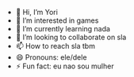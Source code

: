 - 👋 Hi, I’m Yori
- 👀 I’m interested in games
- 🌱 I’m currently learning nada
- 💞️ I’m looking to collaborate on sla
- 📫 How to reach sla tbm
- 😄 Pronouns: ele/dele
- ⚡ Fun fact: eu nao sou mulher

<!---
analuizapedrozo/analuizapedrozo is a ✨ special ✨ repository because its `README.md` (this file) appears on your GitHub profile.
You can click the Preview link to take a look at your changes.
--->
